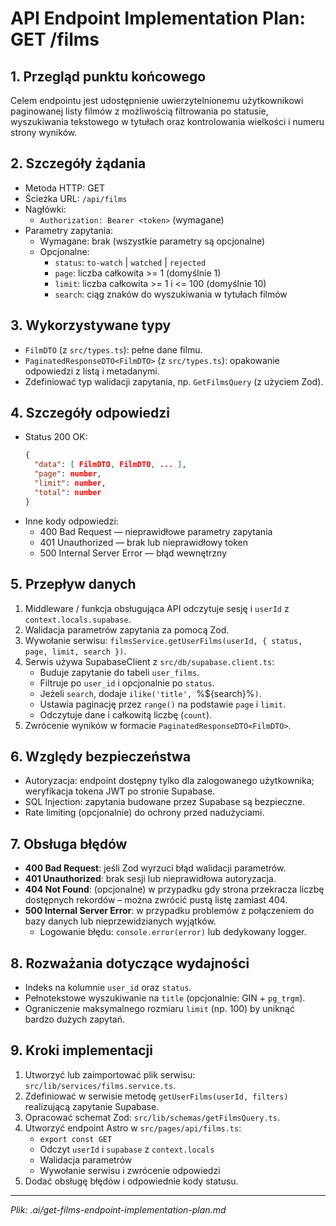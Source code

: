 # API Endpoint Implementation Plan: GET /films

## 1. Przegląd punktu końcowego
Celem endpointu jest udostępnienie uwierzytelnionemu użytkownikowi paginowanej listy filmów z możliwością filtrowania po statusie, wyszukiwania tekstowego w tytułach oraz kontrolowania wielkości i numeru strony wyników.

## 2. Szczegóły żądania
- Metoda HTTP: GET
- Ścieżka URL: `/api/films`
- Nagłówki:
  - `Authorization: Bearer <token>` (wymagane)
- Parametry zapytania:
  - Wymagane: brak (wszystkie parametry są opcjonalne)
  - Opcjonalne:
    - `status`: `to-watch` | `watched` | `rejected`
    - `page`: liczba całkowita >= 1 (domyślnie 1)
    - `limit`: liczba całkowita >= 1 i <= 100 (domyślnie 10)
    - `search`: ciąg znaków do wyszukiwania w tytułach filmów

## 3. Wykorzystywane typy
- `FilmDTO` (z `src/types.ts`): pełne dane filmu.
- `PaginatedResponseDTO<FilmDTO>` (z `src/types.ts`): opakowanie odpowiedzi z listą i metadanymi.
- Zdefiniować typ walidacji zapytania, np. `GetFilmsQuery` (z użyciem Zod).

## 4. Szczegóły odpowiedzi
- Status 200 OK:
  ```json
  {
    "data": [ FilmDTO, FilmDTO, ... ],
    "page": number,
    "limit": number,
    "total": number
  }
  ```
- Inne kody odpowiedzi:
  - 400 Bad Request — nieprawidłowe parametry zapytania
  - 401 Unauthorized — brak lub nieprawidłowy token
  - 500 Internal Server Error — błąd wewnętrzny

## 5. Przepływ danych
1. Middleware / funkcja obsługująca API odczytuje sesję i `userId` z `context.locals.supabase`.
2. Walidacja parametrów zapytania za pomocą Zod.
3. Wywołanie serwisu: `filmsService.getUserFilms(userId, { status, page, limit, search })`.
4. Serwis używa SupabaseClient z `src/db/supabase.client.ts`:
   - Buduje zapytanie do tabeli `user_films`.
   - Filtruje po `user_id` i opcjonalnie po `status`.
   - Jeżeli `search`, dodaje `ilike('title', `%${search}%`)`.
   - Ustawia paginację przez `range()` na podstawie `page` i `limit`.
   - Odczytuje dane i całkowitą liczbę (`count`).
5. Zwrócenie wyników w formacie `PaginatedResponseDTO<FilmDTO>`.

## 6. Względy bezpieczeństwa
- Autoryzacja: endpoint dostępny tylko dla zalogowanego użytkownika; weryfikacja tokena JWT po stronie Supabase.
- SQL Injection: zapytania budowane przez Supabase są bezpieczne.
- Rate limiting (opcjonalnie) do ochrony przed nadużyciami.

## 7. Obsługa błędów
- **400 Bad Request**: jeśli Zod wyrzuci błąd walidacji parametrów.
- **401 Unauthorized**: brak sesji lub nieprawidłowa autoryzacja.
- **404 Not Found**: (opcjonalne) w przypadku gdy strona przekracza liczbę dostępnych rekordów – można zwrócić pustą listę zamiast 404.
- **500 Internal Server Error**: w przypadku problemów z połączeniem do bazy danych lub nieprzewidzianych wyjątków.
  - Logowanie błędu: `console.error(error)` lub dedykowany logger.

## 8. Rozważania dotyczące wydajności
- Indeks na kolumnie `user_id` oraz `status`.
- Pełnotekstowe wyszukiwanie na `title` (opcjonalnie: GIN + `pg_trgm`).
- Ograniczenie maksymalnego rozmiaru `limit` (np. 100) by uniknąć bardzo dużych zapytań.

## 9. Kroki implementacji
1. Utworzyć lub zaimportować plik serwisu: `src/lib/services/films.service.ts`.
2. Zdefiniować w serwisie metodę `getUserFilms(userId, filters)` realizującą zapytanie Supabase.
3. Opracować schemat Zod: `src/lib/schemas/getFilmsQuery.ts`.
4. Utworzyć endpoint Astro w `src/pages/api/films.ts`:
   - `export const GET`
   - Odczyt `userId` i `supabase` z `context.locals`
   - Walidacja parametrów
   - Wywołanie serwisu i zwrócenie odpowiedzi
5. Dodać obsługę błędów i odpowiednie kody statusu.

---
*Plik: .ai/get-films-endpoint-implementation-plan.md* 